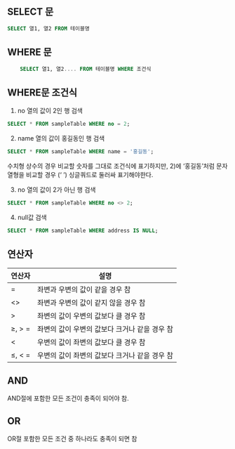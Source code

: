 ## SELECT 문

```sql
SELECT 열1, 열2 FROM 테이블명
```

## WHERE 문

```sql
	SELECT 열1, 열2.... FROM 테이블명 WHERE 조건식
```

## WHERE문 조건식

1) no 열의 값이 2인 행 검색

```sql
SELECT * FROM sampleTable WHERE no = 2;
```

2) name 열의 값이 홍길동인 행 검색

```sql
SELECT * FROM sampleTable WHERE name = '홍길동';
```

수치형 상수의 경우 비교할 숫자를 그대로 조건식에 표기하지만, 2)에 ‘홍길동’처럼 문자열형을 비교할 경우 (‘ ’) 싱글쿼드로 둘러싸 표기해야한다.

3) no 열의 값이 2가 아닌 행 검색

```sql
SELECT * FROM sampleTable WHERE no <> 2;
```

4) null값 검색

```sql
SELECT * FROM sampleTable WHERE address IS NULL;
```

## 연산자

| 연산자 | 설명 |
| --- | --- |
| = | 좌변과 우변의 값이 같을 경우 참 |
| <> | 좌변과 우변의 값이 같지 않을 경우 참 |
| > | 좌변의 값이 우변의 값보다 클 경우 참 |
| ≥, > = | 좌변의 값이 우변의 값보다 크거나 같을 경우 참 |
| < | 우변의 값이 좌변의 값보다 클 경우 참 |
| ≤, < = | 우변의 값이 좌변의 값보다 크거나 같을 경우 참 |

## AND
AND절에 포함한 모든 조건이 충족이 되어야 참.

## OR
OR절 포함한 모든 조건 중 하나라도 충족이 되면 참
